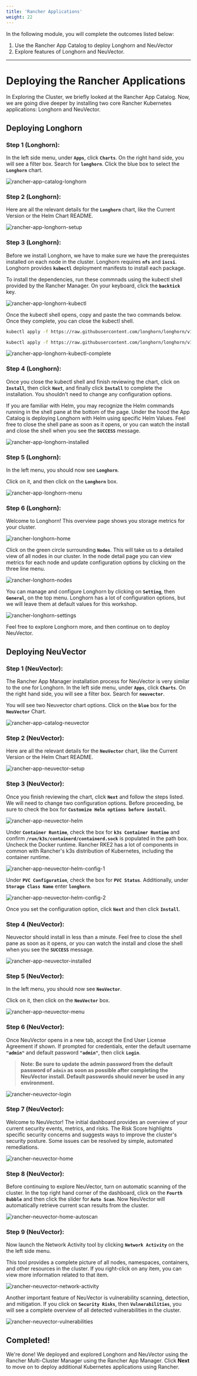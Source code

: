 ```yaml
---
title: 'Rancher Applications'
weight: 22
---
```


In the following module, you will complete the outcomes listed below:

1. Use the Rancher App Catalog to deploy Longhorn and NeuVector
2. Explore features of Longhorn and NeuVector.

---

# Deploying the Rancher Applications

In Exploring the Cluster, we briefly looked at the Rancher App Catalog. Now, we are going dive deeper by installing two core Rancher Kubernetes applications: Longhorn and NeuVector.

## Deploying Longhorn

### Step 1 (Longhorn):

In the left side menu, under **`Apps`**, click **`Charts`**. On the right hand side, you will see a filter box. Search for **`longhorn`**. Click the blue box to select the **`Longhorn`** chart.

![rancher-app-catalog-longhorn](/static/images/content/22-app-longhorn-search.png)

### Step 2 (Longhorn):

Here are all the relevant details for the **`Longhorn`** chart, like the Current Version or the Helm Chart README.

![rancher-app-longhorn-setup](/static/images/content/22-app-longhorn-setup.png)

### Step 3 (Longhorn):

Before we install Longhorn, we have to make sure we have the prerequistes installed on each node in the cluster. Longhorn requires **`nfs`** and **`iscsi`**. Longhorn provides **`kubectl`** deployment manifests to install each package.

To install the dependencies, run these commnads using the kubectl shell provided by the Rancher Manager. On your keyboard, click the **`backtick`** key.

![rancher-app-longhorn-kubectl](/static/images/content/22-app-longhorn-kubectl.png)

Once the kubectl shell opens, copy and paste the two commands below. Once they complete, you can close the kubectl shell.

```bash
kubectl apply -f https://raw.githubusercontent.com/longhorn/longhorn/v1.4.2/deploy/prerequisite/longhorn-iscsi-installation.yaml

kubectl apply -f https://raw.githubusercontent.com/longhorn/longhorn/v1.4.2/deploy/prerequisite/longhorn-nfs-installation.yaml
```

![rancher-app-longhorn-kubectl-complete](/static/images/content/22-app-longhorn-kubectl-complete.png)

### Step 4 (Longhorn):

Once you close the kubectl shell and finish reviewing the chart, click on **`Install`**, then click **`Next`**, and finally click **`Install`** to complete the installation. You shouldn't need to change any configuration options.

If you are familiar with Helm, you may recognize the Helm commands running in the shell pane at the bottom of the page. Under the hood the App Catalog is deploying Longhorn with Helm using specific Helm Values. Feel free to close the shell pane as soon as it opens, or you can watch the install and close the shell when you see the **`SUCCESS`** message.

![rancher-app-longhorn-installed](/static/images/content/22-app-longhorn-installed.png)

### Step 5 (Longhorn):

In the left menu, you should now see **`Longhorn`**.

Click on it, and then click on the **`Longhorn`** box.

![rancher-app-longhorn-menu](/static/images/content/22-app-longhorn-menu.png)

### Step 6 (Longhorn):

Welcome to Longhorn! This overview page shows you storage metrics for your cluster.

![rancher-longhorn-home](/static/images/content/22-longhorn-home.png)

Click on the green circle surrounding **`Nodes`**. This will take us to a detailed view of all nodes in our cluster. In the node detail page you can view metrics for each node and update configuration options by clicking on the three line menu.

![rancher-longhorn-nodes](/static/images/content/22-longhorn-nodes.png)

You can manage and configure Longhorn by clicking on **`Setting`**, then **`General`**, on the top menu. Longhorn has a lot of configuration options, but we will leave them at default values for this workshop.

![rancher-longhorn-settings](/static/images/content/22-longhorn-settings.png)

Feel free to explore Longhorn more, and then continue on to deploy NeuVector.

## Deploying NeuVector

### Step 1 (NeuVector):

The Rancher App Manager installation process for NeuVector is very similar to the one for Longhorn. In the left side menu, under **`Apps`**, click **`Charts`**. On the right hand side, you will see a
filter box. Search for **`neuvector`**.

You will see two Neuvector chart options. Click on the **`blue`** box for the **`NeuVector`** Chart.

![rancher-app-catalog-neuvector](/static/images/content/22-app-neuvector-search.png)

### Step 2 (NeuVector):

Here are all the relevant details for the **`NeuVector`** chart, like the Current Version or the Helm Chart README.

![rancher-app-neuvector-setup](/static/images/content/22-app-neuvector-setup.png)

### Step 3 (NeuVector):

Once you finish reviewing the chart, click **`Next`** and follow the steps listed. We will need to change two
configuration options. Before proceeding, be sure to check the box for **`Customize Helm options before install`**.

![rancher-app-neuvector-helm](/static/images/content/22-app-neuvector-helm.png)

Under **`Container Runtime`**, check the box for **`k3s Container Runtime`** and confirm
**`/run/k3s/containerd/containerd.sock`** is populated in the path box. Uncheck the Docker runtime.
Rancher RKE2 has a lot of components in common with Rancher's k3s distribution of Kubernetes, including the container runtime.

![rancher-app-neuvector-helm-config-1](/static/images/content/22-app-neuvector-helm-config-1.png)

Under **`PVC Configuration`**, check the box for **`PVC Status`**. Additionally, under **`Storage Class Name`** enter **`longhorn`**.

![rancher-app-neuvector-helm-config-2](/static/images/content/22-app-neuvector-helm-config-2.png)

Once you set the configuration option, click **`Next`** and then click **`Install`**.

### Step 4 (NeuVector):

Neuvector should install in less than a minute. Feel free to close the shell pane as soon as it opens, or you can watch the install and close the shell when you see the **`SUCCESS`** message.

![rancher-app-neuvector-installed](/static/images/content/22-app-neuvector-installed.png)

### Step 5 (NeuVector):

In the left menu, you should now see **`NeuVector`**.

Click on it, then click on the **`NeuVector`** box.

![rancher-app-neuvector-menu](/static/images/content/22-app-neuvector-menu.png)

### Step 6 (NeuVector):

Once NeuVector opens in a new tab, accept the End User License Agreement if shown. If prompted for credentials, enter the default username **`"admin"`** and default password **`"admin"`**, then click **`Login`**.

> **Note: Be sure to update the admin password from the default password of `admin` as soon as possible after completing the NeuVector install. Default passwords should never be used in any environment.**

![rancher-neuvector-login](/static/images/content/22-neuvector-eula.png)

### Step 7 (NeuVector):

Welcome to NeuVector! The initial dashboard provides an overview of your current security events, metrics, and risks. The Risk Score highlights specific security concerns and suggests ways to improve the cluster's security posture. Some issues can be resolved by simple, automated remediations.

![rancher-neuvector-home](/static/images/content/22-neuvector-home.png)

### Step 8 (NeuVector):

Before continuing to explore NeuVector, turn on automatic scanning of the cluster. In the top right hand corner of the dashboard, click on the **`Fourth Bubble`** and then click the slider for **`Auto Scan`**. Now NeuVector will automatically retrieve current scan results from the cluster.

![rancher-neuvector-home-autoscan](/static/images/content/22-neuvector-home-autoscan.png)

### Step 9 (NeuVector):

Now launch the Network Activity tool by clicking **`Network Activity`** on the the left side menu.

This tool provides a complete picture of all nodes, namespaces, containers, and other resources in the cluster. If you right-click on any item, you can view more information related to that item.

![rancher-neuvector-network-activity](/static/images/content/22-neuvector-network-activity.png)

Another important feature of NeuVector is vulnerability scanning, detection, and mitigation. If you click on **`Security Risks`**, then **`Vulnerabilities`**, you will see a complete overview of all detected vulnerabilities in the cluster.

![rancher-neuvector-vulnerabilities](/static/images/content/22-neuvector-vulnerabilities.png)

## Completed!

We're done! We deployed and explored Longhorn and NeuVector using the Rancher Multi-Cluster Manager using the Rancher App Manager. Click **Next** to move on to deploy additional Kubernetes applications using Rancher.
